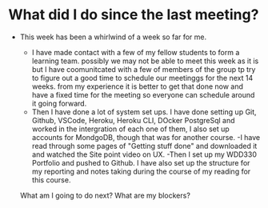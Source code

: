 # What did I do since the last meeting?
- This week has been a whirlwind of a week so far for me.
    - I have made contact with a few of my fellow students to form a learning team. 
    possibly we may not be able to meet this week as it is but I have coomunitcated with a few of members of the group
    tp try to figure out a good time to schedule our meetinggs for the next 14 weeks.
    from my experience it is better to get that done now and have a fixed time for the meeting so everyone can schedule around it going forward.
    - Then I have done a lot of system set ups. I have done setting up Git, Github, VSCode, Heroku, Heroku CLI, DOcker
    PostgreSql and worked in the intergration of each one of them, I also set up accounts for MondgoDB, though that was for another course.
    -I have read through some pages of "Getting stuff done" and downloaded it and watched the Site point video on UX.
    -Then I set up my WDD330 Portfolio and pushed to Github. I have also set up the structure for my reporting and 
    notes taking during the course of my reading for this course.

    What am I going to do next?
    What are my blockers?
